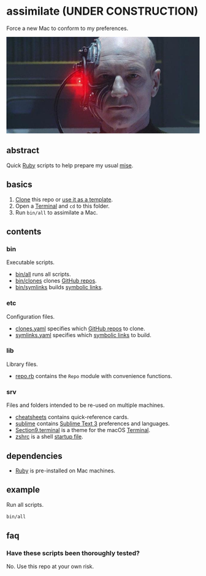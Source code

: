 # assimilate (UNDER CONSTRUCTION)

Force a new Mac to conform to my preferences.

<img
  alt="Locutus of Borg."
  src="https://raw.githubusercontent.com/samkennerly/posters/master/assimilate.jpeg"
  title="Resistance is futile.">


## abstract

Quick [Ruby] scripts to help prepare my usual [mise].

[Ruby]: https://www.ruby-lang.org
[mise]: https://en.wikipedia.org/wiki/Mise_en_place


## basics

1. [Clone] this repo or [use it as a template].
1. Open a [Terminal] and `cd` to this folder.
1. Run `bin/all` to assimilate a Mac.

[Clone]: https://help.github.com/en/github/creating-cloning-and-archiving-repositories/cloning-a-repository
[use it as a template]: https://help.github.com/en/github/creating-cloning-and-archiving-repositories/creating-a-repository-from-a-template
[Terminal]: https://en.wikipedia.org/wiki/Terminal_%28macOS%29


## contents

### bin

Executable scripts.

- [bin/all] runs all scripts.
- [bin/clones] clones [GitHub repos].
- [bin/symlinks] builds [symbolic links].

[bin/all]: bin/all
[bin/clones]: bin/clones
[GitHub repos]: https://docs.github.com/en/repositories
[bin/symlinks]: bin/symlinks
[symbolic links]: https://en.wikipedia.org/wiki/Symbolic_link

### etc

Configuration files.

- [clones.yaml] specifies which [GitHub repos] to clone.
- [symlinks.yaml] specifies which [symbolic links] to build.

[clones.yaml]: etc/clones.yaml
[symlinks.yaml]: etc/symlinks.yaml

### lib

Library files.

- [repo.rb] contains the `Repo` module with convenience functions.

[repo.rb]: lib/repo.rb

### srv

Files and folders intended to be re-used on multiple machines.

- [cheatsheets] contains quick-reference cards.
- [sublime] contains [Sublime Text 3] preferences and languages.
- [Section9.terminal] is a theme for the macOS [Terminal].
- [zshrc] is a shell [startup file].

[cheatsheets]: srv/cheatsheets
[sublime]: srv/sublime
[Section9.terminal]: srv/Section9.terminal
[zshrc]: srv/zshrc
[Sublime Text 3]: https://www.sublimetext.com/
[Terminal]: https://en.wikipedia.org/wiki/Terminal_%28macOS%29
[startup file]: http://www.gnu.org/software/bash/manual/bashref.html#Bash-Startup-Files


## dependencies

- [Ruby] is pre-installed on Mac machines.

[Ruby]: https://www.ruby-lang.org


## example

Run all scripts.
```sh
bin/all
```

## faq

### Have these scripts been thoroughly tested?

No. Use this repo at your own risk.
